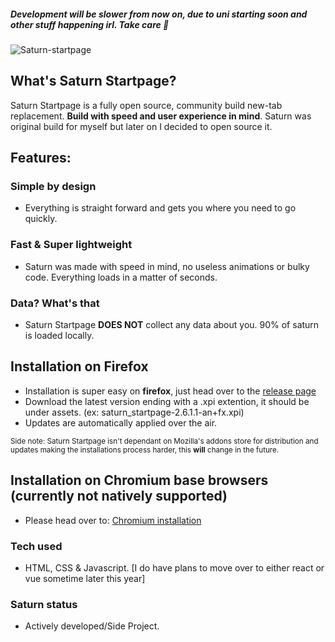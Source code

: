 ##### Development will be slower from now on, due to uni starting soon and other stuff happening irl. Take care 🖤
![Saturn-startpage](https://i.imgur.com/FDO3ufT.png)

## What's Saturn Startpage?
Saturn Startpage is a fully open source, community build new-tab replacement. **Build with speed and user experience in mind**. Saturn was original build for myself but later on I decided to open source it.

## Features:

### Simple by design
- Everything is straight forward and gets you where you need to go quickly.

### Fast & Super lightweight
- Saturn was made with speed in mind, no useless animations or bulky code. Everything loads in a matter of seconds.

### Data? What's that
- Saturn Startpage **DOES NOT** collect any data about you. 90% of saturn is loaded locally.

## Installation on Firefox
- Installation is super easy on **firefox**, just head over to the [release page](https://github.com/mraif13/Saturn-startpage/releases)
- Download the latest version ending with a .xpi extention, it should be under assets. (ex: saturn_startpage-2.6.1.1-an+fx.xpi)
- Updates are automatically applied over the air. 

<sub>Side note: Saturn Startpage isn't dependant on Mozilla's addons store for distribution and updates making the installations process harder, this **will** change in the future.</sub>

## Installation on Chromium base browsers (currently not natively supported)
- Please head over to: [Chromium installation](https://github.com/mraif13/Saturn-startpage/blob/Chromium/info.md)

### Tech used
- HTML, CSS & Javascript. [I do have plans to move over to either react or vue sometime later this year] 

### Saturn status
- Actively developed/Side Project.
